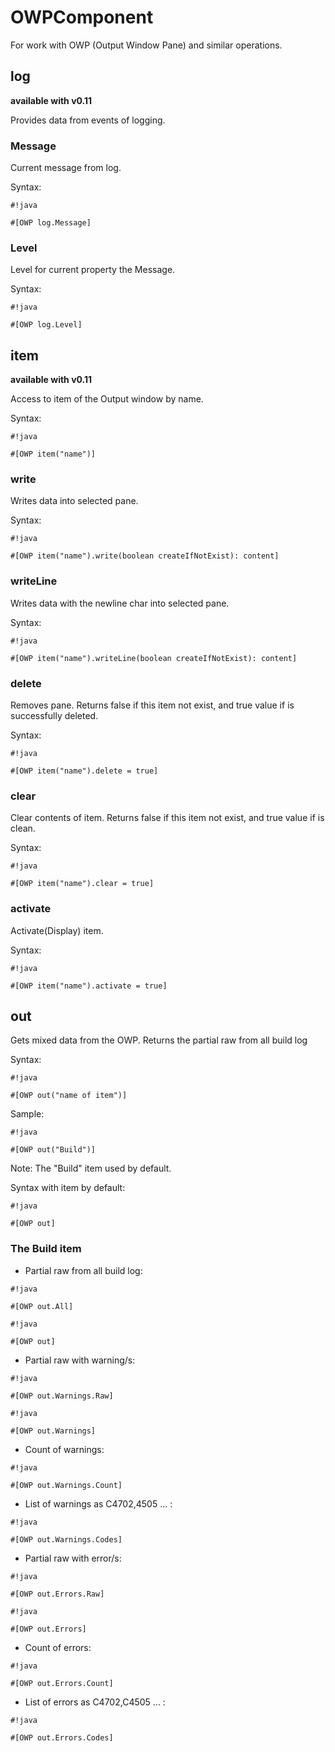 # OWPComponent #

For work with OWP (Output Window Pane) and similar operations.

## log ##

**available with v0.11**

Provides data from events of logging.

### Message ###

Current message from log.

Syntax:
```
#!java

#[OWP log.Message]
```

### Level ###

Level for current property the Message.

Syntax:
```
#!java

#[OWP log.Level]
```

## item ##

**available with v0.11**

Access to item of the Output window by name.

Syntax:
```
#!java

#[OWP item("name")]
```

### write ###

Writes data into selected pane.

Syntax:
```
#!java

#[OWP item("name").write(boolean createIfNotExist): content]
```

### writeLine ###

Writes data with the newline char into selected pane.

Syntax:
```
#!java

#[OWP item("name").writeLine(boolean createIfNotExist): content]
```

### delete ###

Removes pane. Returns false if this item not exist, and true value if is successfully deleted.

Syntax:
```
#!java

#[OWP item("name").delete = true]
```

### clear ###

Clear contents of item. Returns false if this item not exist, and true value if is clean.

Syntax:
```
#!java

#[OWP item("name").clear = true]
```

### activate ###

Activate(Display) item.

Syntax:
```
#!java

#[OWP item("name").activate = true]
```

## out ##

Gets mixed data from the OWP. Returns the partial raw from all build log

Syntax:
```
#!java

#[OWP out("name of item")]
```
Sample:
```
#!java

#[OWP out("Build")]
```
Note: The "Build" item used by default.

Syntax with item by default:
```
#!java

#[OWP out]
```

### The Build item ###

* Partial raw from all build log:
```
#!java

#[OWP out.All]
```
```
#!java

#[OWP out]
```

* Partial raw with warning/s:
```
#!java

#[OWP out.Warnings.Raw]
```
```
#!java

#[OWP out.Warnings]
```

*  Count of warnings:
```
#!java

#[OWP out.Warnings.Count]
```

* List of warnings as C4702,4505 ... :
```
#!java

#[OWP out.Warnings.Codes]
```

* Partial raw with error/s:
```
#!java

#[OWP out.Errors.Raw]
```
```
#!java

#[OWP out.Errors]
```

* Count of errors:
```
#!java

#[OWP out.Errors.Count]
```

* List of errors as C4702,C4505 ... :
```
#!java

#[OWP out.Errors.Codes]
```


